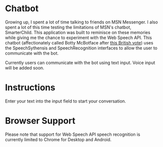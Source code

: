 # Chatbot
Growing up, I spent a lot of time talking to friends on MSN Messenger. I also spent a lot of this time testing the limitations of MSN's chatbot, SmarterChild. This application was built to reminisce on these memories while giving me the chance to experiment with the Web Speech API. This chatbot (affectionately called Botty McBotface after [this British vote](https://www.bbc.com/news/uk-england-36064659)) uses the SpeechSythensis and SpeechRecognition interfaces to allow the user to communicate with the bot. 

Currently users can communicate with the bot using text input. Voice input will be added soon.

# Instructions
Enter your text into the input field to start your conversation.

# Browser Support
Please note that support for Web Speech API speech recognition is currently limited to Chrome for Desktop and Android.

